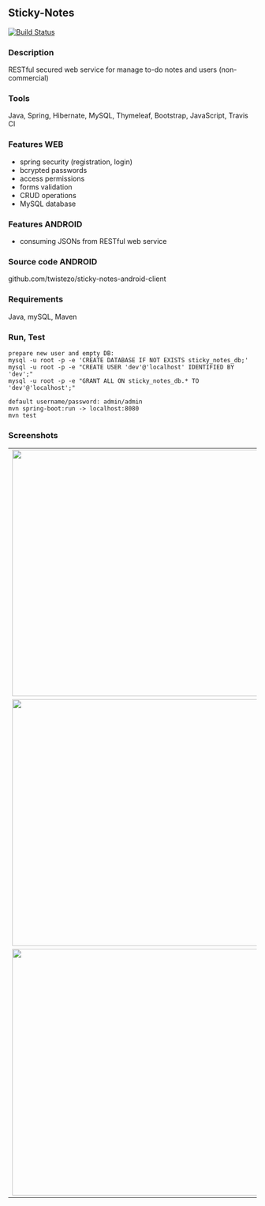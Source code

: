 ## Sticky-Notes
[![Build Status](https://travis-ci.org/twistezo/sticky-notes.svg?branch=master)](https://travis-ci.org/twistezo/sticky-notes)

### Description
RESTful secured web service for manage to-do notes and users (non-commercial)

### Tools
Java, Spring, Hibernate, MySQL, Thymeleaf, Bootstrap, JavaScript, Travis CI

### Features WEB
- spring security (registration, login)
- bcrypted passwords
- access permissions
- forms validation
- CRUD operations
- MySQL database

### Features ANDROID
- consuming JSONs from RESTful web service

### Source code ANDROID
github.com/twistezo/sticky-notes-android-client

### Requirements
Java, mySQL, Maven

### Run, Test
```
prepare new user and empty DB:
mysql -u root -p -e 'CREATE DATABASE IF NOT EXISTS sticky_notes_db;'
mysql -u root -p -e "CREATE USER 'dev'@'localhost' IDENTIFIED BY 'dev';"
mysql -u root -p -e "GRANT ALL ON sticky_notes_db.* TO 'dev'@'localhost';"

default username/password: admin/admin
mvn spring-boot:run -> localhost:8080
mvn test
```

### Screenshots

<table>
    <tr>
        <td>
            <img src="https://i.imgur.com/9bdYdUr.png" width="500">
        </td>
    </tr>
    <tr>
        <td>
            <img src="http://i.imgur.com/GNY490G.png" width="500">
        </td>
        <td>
            <img src="http://i.imgur.com/Z7EzZtR.png" width="500">
        </td>
    </tr>
    </tr>
    <tr>
        <td>
            <img src="http://i.imgur.com/0DWk564.png" width="500">
        </td>
        <td>
            <img src="http://i.imgur.com/icBlMS3.png" width="500">
        </td>
    </tr>
</table>






</table>
